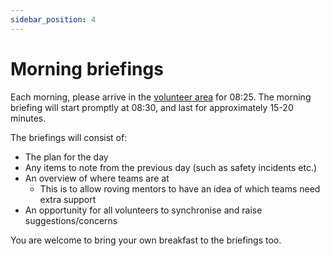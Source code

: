 ```yaml
---
sidebar_position: 4
---
```


# Morning briefings

Each morning, please arrive in the [volunteer area](./volunteer-area) for 08:25.
The morning briefing will start promptly at 08:30, and last for approximately 15-20 minutes.

The briefings will consist of:

-   The plan for the day
-   Any items to note from the previous day (such as safety incidents etc.)
-   An overview of where teams are at
    -   This is to allow roving mentors to have an idea of which teams need extra support
-   An opportunity for all volunteers to synchronise and raise suggestions/concerns

You are welcome to bring your own breakfast to the briefings too.


